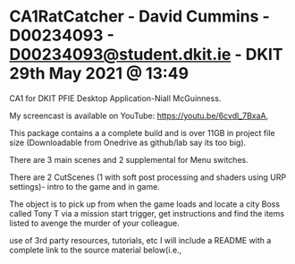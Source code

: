 # CA1RatCatcher - David Cummins - D00234093 - D00234093@student.dkit.ie -  DKIT 29th May 2021 @ 13:49

CA1 for DKIT PFIE Desktop Application-Niall McGuinness.


My screencast is available on YouTube: https://youtu.be/6cvdl_7BxaA,


This package contains a a complete build and is over 11GB in project file size (Downloadable from Onedrive as github/lab say its too big).

There are 3 main scenes and 2 supplemental for Menu switches.

There are 2 CutScenes (1 with soft post processing and shaders using URP settings)- intro to the game and in game.

The object is to pick up from when the game loads and locate a city Boss called Tony T via a mission start trigger, get instructions and find the items listed to avenge 
the murder of your colleague.

use of 3rd party resources, tutorials, etc I will include a README with a complete link 
to the source material below(i.e., <TITLE>, <URL>, Accessed On: <MM/YY>).

You may also want to have a look at the folders for checking scripts, scenes, Assets, images, textures, materials, Post processing, animations, models, etc.

A 225 page document accompanies this README and gives an extensive ouverview of the developemnt process from start to finish with screenshots, thoughts, brief explaniers and trouble-shoots.

Texture-Sets for the assets and colors are included.

Textures-sizes between 1024x1024 to 2048x2048.

I cannot give a polygon count unfortunatley.

The original FBXs-files also included in this package from Mixamo.


SharePoint: ## Shared with Niall - 17/5/2021
https://studentdkit.sharepoint.com/sites/DavidEJCumminsARVR/SitePages/Technical-Portfolio.aspx


OneDrive:## Shared with Niall - 28/5/2021
https://studentdkit-my.sharepoint.com/personal/d00234093_student_dkit_ie/_layouts/15/onedrive.aspx?id=%2Fpersonal%2Fd00234093%5Fstudent%5Fdkit%5Fie%2FDocuments%2FCA1%20for%20Niall

GitHub:## Shared with Niall - 25-26/5/2021
https://github.com/David-EJ-C/CA1RatCatcher/


Tutorials:
https://forum.unity.com/threads/quitting-game-by-pressing-esc-escape-key.562033/

Using Post-Processing to improve visuals in Unity
https://youtu.be/_PzYAbPpK8k


Shatter/Destroy Tuts:
https://youtu.be/EgNV0PWVaS8


Countdown Timer In Unity - Easy Beginners Tutorial/ Guide
https://youtu.be/o0j7PdU88a4


HOW TO CHANGE SCENES WITH A TRIGGER IN C# UNITY TUTORIAL
https://youtu.be/9lPCv9kkbSI


Music:
frankum
April 25th, 2018
Electronic music track X1.
Original track by Frankun & Frankumjay,
Frankumjay sounds.
https://freesound.org/people/frankum/


1 from 
FoolBoyMedia
March 24th, 2014
A quick tune I thought sounded quite action/sci fi style. Modern dub step style bass line just for fun. Can be lengthened if need be.
Created using an M-Audio Mini 32 via Ignite Software.
https://freesound.org/people/FoolBoyMedia/




Assets:
<Aleksn09 - Rust Key>, <https://assetstore.unity.com/publishers/39424>, Accessed On: <05/21>
Aleksn09
aleksn09.artstation.com/
aleksn09@yandex.ru


<RoboCG -  Gold Key>, <https://assetstore.unity.com/publishers/14354>, Accessed On: <05/21>
RoboCG
roboarts.net
paskal1@mail.ru


<VIS Games - Truck>, <https://assetstore.unity.com/publishers/260>, Accessed On: <05/21>
VIS Games
www.vis-games.de
info@vis-games.de


<Beatheart Creative Studio - AmmoCrate>, <https://assetstore.unity.com/publishers/1920>, Accessed On: <05/21>
Beatheart Creative Studio
www.artstation.com/beatheart
beatheart@mail.ru



<Mena- Racing Car>, <https://assetstore.unity.com/publishers/35682>, Accessed On: <04/21>
https://assetstore.unity.com/publishers/35682
Mena
mena-assets.com/
contact@mena-assets.com


<NoneCG - City Block>, <https://assetstore.unity.com/publishers/5397>, Accessed On: <03/21>
NoneCG
www.nonecg.com
support@nonecg.com



<Sayantan Biswas - Shipping Container/Pallets/Boxes>, <https://assetstore.unity.com/publishers/42006>, Accessed On: <03/21>
Sayantan Biswas
www.sayantanbiswas.com/
sayantan.biswas@hotmail.com



<Calvin Weibel - Shipping Container/Pallets/Boxes>, <https://assetstore.unity.com/publishers/3731>, Accessed On: <03/21>
Calvin Weibel
www.calvinweibel.com/
contact@calvinweibel.com


<Yurov Viktor - Contract Killer/Gun>, <https://assetstore.unity.com/publishers/11008>, Accessed On: <03/21>
Yurov Viktor
jellymobile.net/
yurowm+u3d@gmail.com



<qianyuez - Night Sky>, <https://assetstore.unity.com/publishers/22883>, Accessed On: <04/21>
qianyuez
github.com/qianyuez
284870933@qq.com



<ESsplashkid -Horror Axe>, <https://assetstore.unity.com/publishers/23617>, Accessed On: <03/21>
ESsplashkid
sketchfab.com/SplashKid
splashkidart@gmail.com



<Avionx -Sky Box Series>, <https://assetstore.unity.com/publishers/31837>, Accessed On: <04/21>
Avionx
avainx.wordpress.com
Avain.x@outlook.com



<Avionx -Sky Box Series>, <https://assetstore.unity.com/publishers/31837>, Accessed On: <04/21>
Avionx
avainx.wordpress.com
Avain.x@outlook.com



<Avionx -Sky Box Series>, <https://assetstore.unity.com/publishers/31837>, Accessed On: <04/21>
Avionx
avainx.wordpress.com
Avain.x@outlook.com



<Avionx -Sky Box Series>, <https://assetstore.unity.com/publishers/31837>, Accessed On: <04/21>
Avionx
avainx.wordpress.com
Avain.x@outlook.com


Standard Assets
https://unity.com/support-services?_ga=2.187282798.717849725.1622286834-340524900.1615208018



Textures:
https://www.textures.com/



NPC's/Animations:
https://www.mixamo.com/#/


Images:
https://wallpapercave.com


fonts:
https://www.dafont.com/
Office HQ- https://www.dafont.com/theme.php?cat=101

SoundFX:
https://freesound.org/browse/


CA1 screenCast DKIT-May 2021.mp4
https://youtu.be/6cvdl_7BxaA

https://youtu.be/6cvdl_7BxaA





